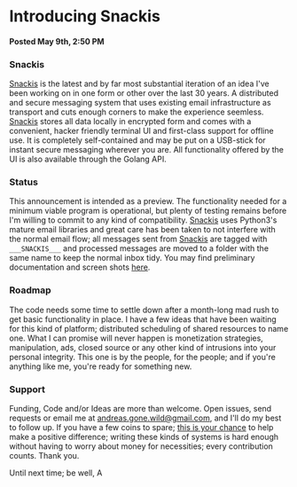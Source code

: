 # Introducing Snackis
#### Posted May 9th, 2:50 PM

### Snackis
[Snackis](https://github.com/andreas-gone-wild/snackis) is the latest and by far most substantial iteration of an idea I've been working on in one form or other over the last 30 years. A distributed and secure messaging system that uses existing email infrastructure as transport and cuts enough corners to make the experience seemless. [Snackis](https://github.com/andreas-gone-wild/snackis) stores all data locally in encrypted form and comes with a convenient, hacker friendly terminal UI and first-class support for offline use. It is completely self-contained and may be put on a USB-stick for instant secure messaging wherever you are. All functionality offered by the UI is also available through the Golang API.

### Status
This announcement is intended as a preview. The functionality needed for a minimum viable program is operational, but plenty of testing remains before I'm willing to commit to any kind of compatibility. [Snackis](https://github.com/andreas-gone-wild/snackis) uses Python3's mature email libraries and great care has been taken to not interfere with the normal email flow; all messages sent from [Snackis](https://github.com/andreas-gone-wild/snackis) are tagged with ```___SNACKIS___``` and processed messages are moved to a folder with the same name to keep the normal inbox tidy. You may find preliminary documentation and screen shots [here](https://github.com/andreas-gone-wild/snackis).

### Roadmap
The code needs some time to settle down after a month-long mad rush to get basic functionality in place. I have a few ideas that have been waiting for this kind of platform; distributed scheduling of shared resources to name one. What I can promise will never happen is monetization strategies, manipulation, ads, closed source or any other kind of intrusions into your personal integrity. This one is by the people, for the people; and if you're anything like me, you're ready for something new. 

### Support
Funding, Code and/or Ideas are more than welcome. Open issues, send requests or email me at andreas.gone.wild@gmail.com, and I'll do my best to follow up. If you have a few coins to spare; [this is your chance](https://www.paypal.me/c4life) to help make a positive difference; writing these kinds of systems is hard enough without having to worry about money for necessities; every contribution counts. Thank you.

Until next time; be well,
A